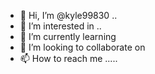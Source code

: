 - 👋 Hi, I’m @kyle99830 ..
- 👀 I’m interested in ..
- 🌱 I’m currently learning 
- 💞️ I’m looking to collaborate on 
- 📫 How to reach me .....

<!---
kyle9983/kyle9983 is a ✨ special ✨ repository because its `README.md` (this file) appears on your GitHub profile.
You can click the Preview link to take a look at your changes.
--->

